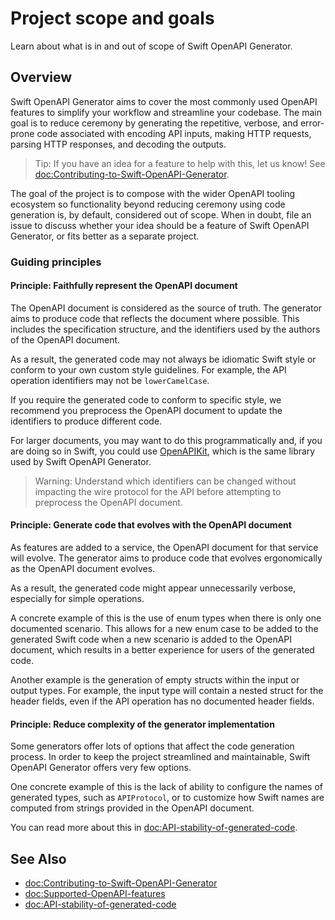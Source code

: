 # Project scope and goals

Learn about what is in and out of scope of Swift OpenAPI Generator.

## Overview

Swift OpenAPI Generator aims to cover the most commonly used OpenAPI features to simplify your workflow and streamline your codebase. The main goal is to reduce ceremony by generating the repetitive, verbose, and error-prone code associated with encoding API inputs, making HTTP requests, parsing HTTP responses, and decoding the outputs.

> Tip: If you have an idea for a feature to help with this, let us know! See <doc:Contributing-to-Swift-OpenAPI-Generator>.

The goal of the project is to compose with the wider OpenAPI tooling ecosystem so functionality beyond reducing ceremony using code generation is, by default, considered out of scope. When in doubt, file an issue to discuss whether your idea should be a feature of Swift OpenAPI Generator, or fits better as a separate project.

### Guiding principles

#### Principle: Faithfully represent the OpenAPI document

The OpenAPI document is considered as the source of truth. The generator aims to produce code that reflects the document where possible. This includes the specification structure, and the identifiers used by the authors of the OpenAPI document.

As a result, the generated code may not always be idiomatic Swift style or conform to your own custom style guidelines. For example, the API operation identifiers may not be `lowerCamelCase`.

If you require the generated code to conform to specific style, we recommend you preprocess the OpenAPI document to update the identifiers to produce different code.

For larger documents, you may want to do this programmatically and, if you are doing so in Swift, you could use [OpenAPIKit][0], which is the same library used by Swift OpenAPI Generator.

> Warning: Understand which identifiers can be changed without impacting the wire protocol for the API before attempting to preprocess the OpenAPI document.

#### Principle: Generate code that evolves with the OpenAPI document

As features are added to a service, the OpenAPI document for that service will evolve. The generator aims to produce code that evolves ergonomically as the OpenAPI document evolves.

As a result, the generated code might appear unnecessarily verbose, especially for simple operations.

A concrete example of this is the use of enum types when there is only one documented scenario. This allows for a new enum case to be added to the generated Swift code when a new scenario is added to the OpenAPI document, which results in a better experience for users of the generated code.

Another example is the generation of empty structs within the input or output types. For example, the input type will contain a nested struct for the header fields, even if the API operation has no documented header fields.

#### Principle: Reduce complexity of the generator implementation

Some generators offer lots of options that affect the code generation process. In order to keep the project streamlined and maintainable, Swift OpenAPI Generator offers very few options.

One concrete example of this is the lack of ability to configure the names of generated types, such as `APIProtocol`, or to customize how Swift names are computed from strings provided in the OpenAPI document.

You can read more about this in <doc:API-stability-of-generated-code>.

## See Also

- <doc:Contributing-to-Swift-OpenAPI-Generator>
- <doc:Supported-OpenAPI-features>
- <doc:API-stability-of-generated-code>

[0]: https://github.com/mattpolzin/OpenAPIKit
